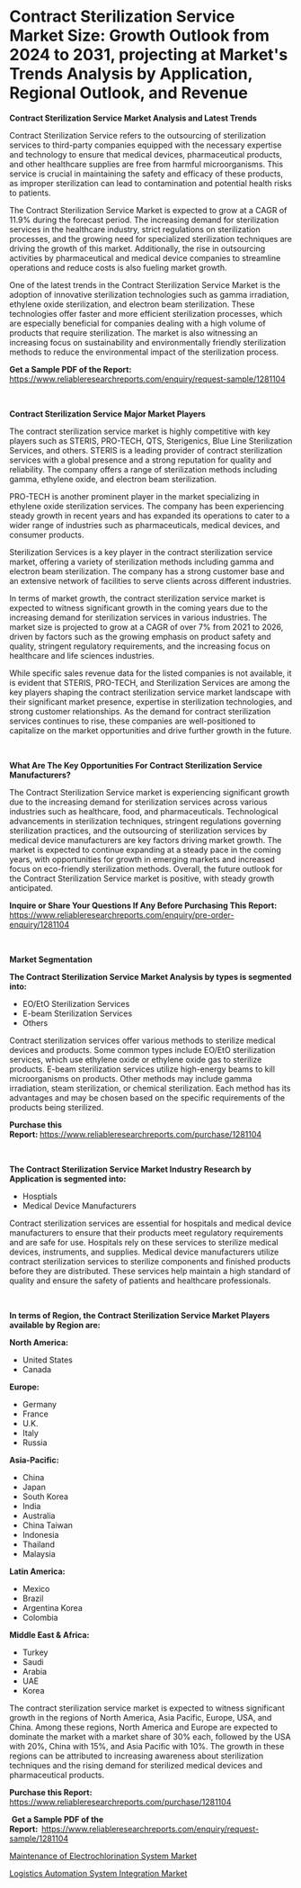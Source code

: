 <p><h1>Contract Sterilization Service Market Size: Growth Outlook from 2024 to 2031, projecting at Market's Trends Analysis by Application, Regional Outlook, and Revenue</h1></p><p><strong>Contract Sterilization Service Market Analysis and Latest Trends</strong></p>
<p><p>Contract Sterilization Service refers to the outsourcing of sterilization services to third-party companies equipped with the necessary expertise and technology to ensure that medical devices, pharmaceutical products, and other healthcare supplies are free from harmful microorganisms. This service is crucial in maintaining the safety and efficacy of these products, as improper sterilization can lead to contamination and potential health risks to patients.</p><p>The Contract Sterilization Service Market is expected to grow at a CAGR of 11.9% during the forecast period. The increasing demand for sterilization services in the healthcare industry, strict regulations on sterilization processes, and the growing need for specialized sterilization techniques are driving the growth of this market. Additionally, the rise in outsourcing activities by pharmaceutical and medical device companies to streamline operations and reduce costs is also fueling market growth.</p><p>One of the latest trends in the Contract Sterilization Service Market is the adoption of innovative sterilization technologies such as gamma irradiation, ethylene oxide sterilization, and electron beam sterilization. These technologies offer faster and more efficient sterilization processes, which are especially beneficial for companies dealing with a high volume of products that require sterilization. The market is also witnessing an increasing focus on sustainability and environmentally friendly sterilization methods to reduce the environmental impact of the sterilization process.</p></p>
<p><strong>Get a Sample PDF of the Report:&nbsp;</strong> <a href="https://www.reliableresearchreports.com/enquiry/request-sample/1281104">https://www.reliableresearchreports.com/enquiry/request-sample/1281104</a></p>
<p>&nbsp;</p>
<p><strong>Contract Sterilization Service Major Market Players</strong></p>
<p><p>The contract sterilization service market is highly competitive with key players such as STERIS, PRO-TECH, QTS, Sterigenics, Blue Line Sterilization Services, and others. STERIS is a leading provider of contract sterilization services with a global presence and a strong reputation for quality and reliability. The company offers a range of sterilization methods including gamma, ethylene oxide, and electron beam sterilization.</p><p>PRO-TECH is another prominent player in the market specializing in ethylene oxide sterilization services. The company has been experiencing steady growth in recent years and has expanded its operations to cater to a wider range of industries such as pharmaceuticals, medical devices, and consumer products.</p><p>Sterilization Services is a key player in the contract sterilization service market, offering a variety of sterilization methods including gamma and electron beam sterilization. The company has a strong customer base and an extensive network of facilities to serve clients across different industries.</p><p>In terms of market growth, the contract sterilization service market is expected to witness significant growth in the coming years due to the increasing demand for sterilization services in various industries. The market size is projected to grow at a CAGR of over 7% from 2021 to 2026, driven by factors such as the growing emphasis on product safety and quality, stringent regulatory requirements, and the increasing focus on healthcare and life sciences industries.</p><p>While specific sales revenue data for the listed companies is not available, it is evident that STERIS, PRO-TECH, and Sterilization Services are among the key players shaping the contract sterilization service market landscape with their significant market presence, expertise in sterilization technologies, and strong customer relationships. As the demand for contract sterilization services continues to rise, these companies are well-positioned to capitalize on the market opportunities and drive further growth in the future.</p></p>
<p>&nbsp;</p>
<p><strong>What Are The Key Opportunities For Contract Sterilization Service Manufacturers?</strong></p>
<p><p>The Contract Sterilization Service market is experiencing significant growth due to the increasing demand for sterilization services across various industries such as healthcare, food, and pharmaceuticals. Technological advancements in sterilization techniques, stringent regulations governing sterilization practices, and the outsourcing of sterilization services by medical device manufacturers are key factors driving market growth. The market is expected to continue expanding at a steady pace in the coming years, with opportunities for growth in emerging markets and increased focus on eco-friendly sterilization methods. Overall, the future outlook for the Contract Sterilization Service market is positive, with steady growth anticipated.</p></p>
<p><strong>Inquire or Share Your Questions If Any Before Purchasing This Report:</strong> <a href="https://www.reliableresearchreports.com/enquiry/pre-order-enquiry/1281104">https://www.reliableresearchreports.com/enquiry/pre-order-enquiry/1281104</a></p>
<p>&nbsp;</p>
<p><strong>Market Segmentation</strong></p>
<p><strong>The Contract Sterilization Service Market Analysis by types is segmented into:</strong></p>
<p><ul><li>EO/EtO Sterilization Services</li><li>E-beam Sterilization Services</li><li>Others</li></ul></p>
<p><p>Contract sterilization services offer various methods to sterilize medical devices and products. Some common types include EO/EtO sterilization services, which use ethylene oxide or ethylene oxide gas to sterilize products. E-beam sterilization services utilize high-energy beams to kill microorganisms on products. Other methods may include gamma irradiation, steam sterilization, or chemical sterilization. Each method has its advantages and may be chosen based on the specific requirements of the products being sterilized.</p></p>
<p><strong>Purchase this Report:&nbsp;</strong><a href="https://www.reliableresearchreports.com/purchase/1281104">https://www.reliableresearchreports.com/purchase/1281104</a></p>
<p>&nbsp;</p>
<p><strong>The Contract Sterilization Service Market Industry Research by Application is segmented into:</strong></p>
<p><ul><li>Hosptials</li><li>Medical Device Manufacturers</li></ul></p>
<p><p>Contract sterilization services are essential for hospitals and medical device manufacturers to ensure that their products meet regulatory requirements and are safe for use. Hospitals rely on these services to sterilize medical devices, instruments, and supplies. Medical device manufacturers utilize contract sterilization services to sterilize components and finished products before they are distributed. These services help maintain a high standard of quality and ensure the safety of patients and healthcare professionals.</p></p>
<p>&nbsp;</p>
<p><strong>In terms of Region, the Contract Sterilization Service Market Players available by Region are:</strong></p>
<p>
    <p> <strong> North America: </strong>
        <ul>
            <li>United States</li>
            <li>Canada</li>
        </ul>
        </p> 
    <p> <strong> Europe: </strong>
        <ul>
            <li>Germany</li>
            <li>France</li>
            <li>U.K.</li>
            <li>Italy</li>
            <li>Russia</li>
        </ul>
        </p> 
    <p> <strong> Asia-Pacific: </strong>
        <ul>
            <li>China</li>
            <li>Japan</li>
            <li>South Korea</li>
            <li>India</li>
            <li>Australia</li>
            <li>China Taiwan</li>
            <li>Indonesia</li>
            <li>Thailand</li>
            <li>Malaysia</li>
        </ul>
        </p> 
    <p> <strong> Latin America: </strong>
        <ul>
            <li>Mexico</li>
            <li>Brazil</li>
            <li>Argentina Korea</li>
            <li>Colombia</li>
        </ul>
        </p> 
    <p> <strong> Middle East & Africa: </strong>
        <ul>
            <li>Turkey</li>
            <li>Saudi</li>
            <li>Arabia</li>
            <li>UAE</li>
            <li>Korea</li>
        </ul>
    </p>
    </p>
<p><p>The contract sterilization service market is expected to witness significant growth in the regions of North America, Asia Pacific, Europe, USA, and China. Among these regions, North America and Europe are expected to dominate the market with a market share of 30% each, followed by the USA with 20%, China with 15%, and Asia Pacific with 10%. The growth in these regions can be attributed to increasing awareness about sterilization techniques and the rising demand for sterilized medical devices and pharmaceutical products.</p></p>
<p><strong>Purchase this Report: </strong><a href="https://www.reliableresearchreports.com/purchase/1281104">https://www.reliableresearchreports.com/purchase/1281104</a></p>
<p>&nbsp;<strong>Get a Sample PDF of the Report:&nbsp;&nbsp;</strong><a href="https://www.reliableresearchreports.com/enquiry/request-sample/1281104">https://www.reliableresearchreports.com/enquiry/request-sample/1281104</a></p>
<p><strong></strong></p>
<p><p><a href="https://github.com/danielneavesallisons03mba/Market-Research-Report-List-1/blob/main/maintenance-of-electrochlorination-system-market.md">Maintenance of Electrochlorination System Market</a></p><p><a href="https://github.com/dimitrishawkinswaynenp91rgz/Market-Research-Report-List-1/blob/main/logistics-automation-system-integration-market.md">Logistics Automation System Integration Market</a></p></p>